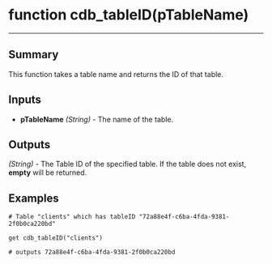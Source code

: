 # function cdb_tableID(pTableName)
---

## Summary
This function takes a table name and returns the ID of that table.

## Inputs
* **pTableName** *(String)* - The name of the table.

## Outputs
*(String)* - The Table ID of the specified table. If the table does not exist, **empty** will be returned.

## Examples
```livecodeserver
# Table "clients" which has tableID "72a88e4f-c6ba-4fda-9381-2f0b0ca220bd"

get cdb_tableID("clients")

# outputs 72a88e4f-c6ba-4fda-9381-2f0b0ca220bd
``` 